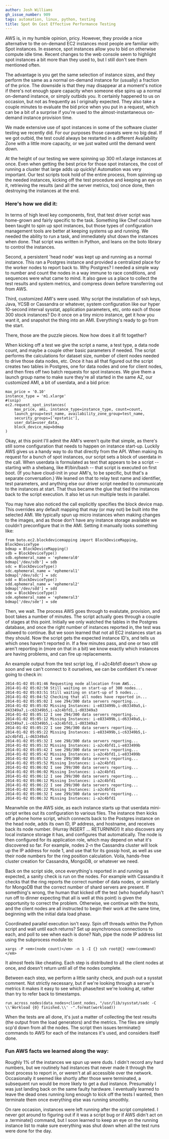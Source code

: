```yaml
---
author: Josh Williams
gh_issue_number: 909
tags: automation, linux, python, testing
title: Spot On Cost Effective Performance Testing
---
```




AWS is, in my humble opinion, pricy.  However, they provide a nice alternative to the on-demand EC2 instances most people are familiar with: Spot instances.  In essence, spot instances allow you to bid on otherwise compute idle time.  Recent changes to the web console seem to highlight spot instances a bit more than they used to, but I still don't see them mentioned often.

The advantage is you get the same selection of instance sizes, and they perform the same as a normal on-demand instance for (usually) a fraction of the price.  The downside is that they may disappear at a moment's notice if there's not enough spare capacity when someone else spins up a normal on-demand instance, or simply outbids you.  It certainly happened to us on occasion, but not as frequently as I originally expected.  They also take a couple minutes to evaluate the bid price when you put in a request, which can be a bit of a surprise if you're used to the almost-instantaneous on-demand instance provision time.

We made extensive use of spot instances in some of the software cluster testing we recently did.  For our purposes those caveats were no big deal.  If we got outbid, the test could always be restarted in a different Availability Zone with a little more capacity, or we just waited until the demand went down.

At the height of our testing we were spinning up 300 m1.xlarge instances at once.  Even when getting the best price for those spot instances, the cost of running a cluster that large adds up quickly! Automation was very important.  Our test scripts took hold of the entire process, from spinning up the needed instances, kicking off the test procedure and keeping an eye on it, retrieving the results (and all the server metrics, too) once done, then destroying the instances at the end.

### Here's how we did it:

In terms of high level key components, first, that test driver script was home-grown and fairly specific to the task.  Something like Chef could have been taught to spin up spot instances, but those types of configuration management tools are better at keeping systems up and running.  We needed the ability to run a task, and immediately shut down the instances when done.  That script was written in Python, and leans on the boto library to control the instances.

Second, a persistent 'head node' was kept up and running as a normal instance.  This ran a Postgres instance and provided a centralized place for the worker nodes to report back to.  Why Postgres?  I needed a simple way to number and count the nodes in a way immune to race conditions, and sequences were what came to mind.  It also gave us a place to collect the test results and system metrics, and compress down before transferring out from AWS.

Third, customized AMI's were used.  Why script the installation of ssh keys, Java, YCSB or Cassandra or whatever, system configuration like our hyper 10-second interval sysstat, application parameters, etc, onto each of those 300 stock instances?  Do it once on a tiny micro instance, get it how you want it, and snapshot the thing into an AMI.  Everything's ready to go from the start.

There, those are the puzzle pieces.  Now how does it all fit together?

When kicking off a test we give the script a name, a test type, a data node count, and maybe a couple other basic parameters if needed.  The script performs the calculations for dataset size, number of client nodes needed to drive those data nodes, etc. Once it has all that figured out the script creates two tables in Postgres, one for data nodes and one for client nodes, and then fires off two batch requests for spot instances.  We give them a launch group name to make sure they're all started in the same AZ, our customized AMI, a bit of userdata, and a bid price:

```
max_price = '0.10'
instance_type = 'm1.xlarge'
#(snip)
ec2.request_spot_instances(
    max_price, ami, instance_type=instance_type, count=count,
    launch_group=test_name, availability_zone_group=test_name,
    security_groups=['epstatic'],
    user_data=user_data,
    block_device_map=bdmap
)
```

Okay, at this point I'll admit the AMI's weren't quite that simple, as there's still some configuration that needs to happen on instance start-up.  Luckily AWS gives us a handy way to do that directly from the API.  When making its request for a bunch of spot instances, our script sets a block of userdata in the call.  When userdata is formulated as text that appears to be a script -- starting with a shebang, like #!/bin/bash -- that script is executed on first boot.  (If you have cloud-init in your AMI's, to be specific, but that's a separate conversation.)  We leaned on that to relay test name and identifier, test parameters, and anything else our driver script needed to communicate to the instances at start.  That thus became the glue that tied the instances back to the script execution.  It also let us run multiple tests in parallel.

You may have also noticed the call explicitly specifies the block device map.  This overrides any default mapping that may (or may not) be built into the selected AMI.  We typically spun up micro instances when making changes to the images, and as those don't have any instance storage available we couldn't preconfigure that in the AMI.  Setting it manually looks something like:

```
from boto.ec2.blockdevicemapping import BlockDeviceMapping, BlockDeviceType
bdmap = BlockDeviceMapping()
sdb = BlockDeviceType()
sdb.ephemeral_name = 'ephemeral0'
bdmap['/dev/sdb'] = sdb
sdc = BlockDeviceType()
sdc.ephemeral_name = 'ephemeral1'
bdmap['/dev/sdc'] = sdc
sdd = BlockDeviceType()
sdd.ephemeral_name = 'ephemeral2'
bdmap['/dev/sdd'] = sdd
sde = BlockDeviceType()
sde.ephemeral_name = 'ephemeral3'
bdmap['/dev/sde'] = sde
```

Then, we wait.  The process AWS goes through to evalutate, provision, and boot takes a number of minutes.  The script actually goes through a couple of stages at this point.  Initially we only watched the tables in the Postgres database, and once the right number of instances reported in, the test was allowed to continue.  But we soon learned that not all EC2 instances start as they should.  Now the script gets the expected instance ID's, and tells us which ones haven't reported in.  If a few minutes pass, and one or two still aren't reporting in (more on that in a bit) we know exactly which instances are having problems, and can fire up replacements.

An example output from the test script log, if i-a2c4bfd1 doesn't show up soon and we can't connect to it ourselves, we can be confident it's never going to check in:

```
2014-01-02 05:01:46 Requesting node allocation from AWS...
2014-01-02 05:02:50 Still waiting on start-up of 300 nodes...
2014-01-02 05:03:51 Still waiting on start-up of 5 nodes...
2014-01-02 05:04:52 Checking that all nodes have reported in...
2014-01-02 05:05:02 I see 294/300 data servers reporting...
2014-01-02 05:05:02 Missing Instances: i-e833499b,i-d63349a5,i-d43349a7,i-c63349b5,i-a2c4bfd1,i-d03349a3
2014-01-02 05:05:12 I see 294/300 data servers reporting...
2014-01-02 05:05:12 Missing Instances: i-e833499b,i-d63349a5,i-d43349a7,i-c63349b5,i-a2c4bfd1,i-d03349a3
2014-01-02 05:05:22 I see 296/300 data servers reporting...
2014-01-02 05:05:22 Missing Instances: i-e833499b,i-c63349b5,i-a2c4bfd1,i-d63349a5
2014-01-02 05:05:32 I see 298/300 data servers reporting...
2014-01-02 05:05:32 Missing Instances: i-a2c4bfd1,i-e833499b
2014-01-02 05:05:42 I see 298/300 data servers reporting...
2014-01-02 05:05:42 Missing Instances: i-a2c4bfd1,i-e833499b
2014-01-02 05:05:52 I see 299/300 data servers reporting...
2014-01-02 05:05:52 Missing Instances: i-a2c4bfd1
2014-01-02 05:06:02 I see 299/300 data servers reporting...
2014-01-02 05:06:02 Missing Instances: i-a2c4bfd1
2014-01-02 05:06:12 I see 299/300 data servers reporting...
2014-01-02 05:06:12 Missing Instances: i-a2c4bfd1
2014-01-02 05:06:22 I see 299/300 data servers reporting...
2014-01-02 05:06:22 Missing Instances: i-a2c4bfd1
2014-01-02 05:06:32 I see 299/300 data servers reporting...
2014-01-02 05:06:32 Missing Instances: i-a2c4bfd1
```

Meanwhile on the AWS side, as each instance starts up that userdata mini-script writes out its configuration to various files. The instance then kicks off a phone home script, which connects back to the Postgres instance on the head node, adds its own ID, IP address, and hostname, and receives back its node number.  (Hurray INSERT ... RETURNING!)  It also discovers any local instance storage it has, and configures that automatically.  The node is then configured for its application role, which may depend on what it's discovered so far.  For example, nodes 2-n the Cassandra cluster will look up the IP address for node 1, and use that for its gossip host, as well as use their node numbers for the ring position calculation.  Voila, hands-free cluster creation for Cassandra, MongoDB, or whatever we need.

Back on the script side, once everything's reported in and running as expected, a sanity check is run on the nodes.  For example with Cassandra it checks that the ring reports the correct number of data nodes, or similarly for MongoDB that the correct number of shard servers are present.  If something's wrong, the human that kicked off the test (who hopefully hasn't run off to dinner expecting that all is well at this point) is given the opportunity to correct the problem.  Otherwise, we continue with the tests, and the client nodes are all instructed to begin their work at the same time, beginning with the initial data load phase.

Coordinated parallel execution isn't easy.  Spin off threads within the Python script and wait until each returns?  Set up asynchronous connections to each, and poll to see when each is done?  Nah, pipe the node IP address list using the subprocess module to:

```
xargs -P <em>(node count)</em> -n 1 -I {} ssh root@{} <em>(command)</em>
```

It almost feels like cheating.  Each step is distributed to all the client nodes at once, and doesn't return until all of the nodes complete.

Between each step, we perform a little sanity check, and push out a sysstat comment.  Not strictly necessary, but if we're looking through a server's metrics it makes it easy to see which phase/test we're looking at, rather than try to refer back to timestamps.

```nohighlight
run_across_nodes(data_nodes+client_nodes, "/usr/lib/sysstat/sadc -C \\'Workload {0} finished.\\' -".format(workload))
```

When the tests are all done, it's just a matter of collecting the test results (the output from the load generators) and the metrics.  The files are simply scp'd down from all the nodes.  The script then issues terminate() commands to AWS for each of the instances it's used, and considers itself done.

### Fun AWS facts we learned along the way:

Roughly 1% of the instances we spun up were duds.  I didn't record any hard numbers, but we routinely had instances that never made it through the boot process to report in, or weren't at all accessible over the network.  Occasionally it seemed like shortly after those were terminated, a subsequent run would be more likely to get a dud instance.  Presumably I was just landing back on the same faulty hardware.  I eventually learned to leave the dead ones running long enough to kick off the tests I wanted, then terminate them once everything else was running smoothly.

On rare occasion, instances were left running after the script completed.  I never got around to figuring out if it was a script bug or if AWS didn't act on a .terminate() command, but I soon learned to keep an eye on the running instance list to make sure everything was shut down when all the test runs were done for the day.


